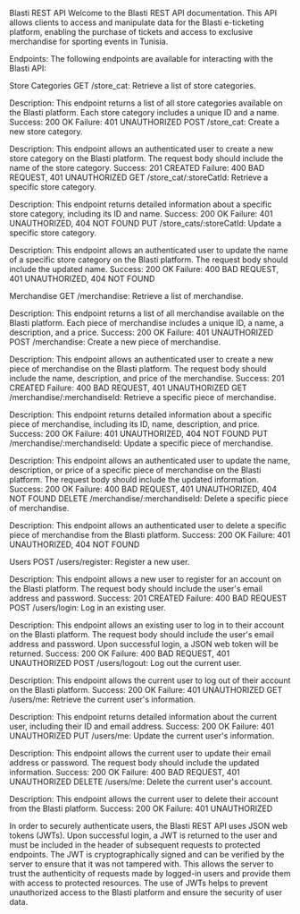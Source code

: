 Blasti REST API
Welcome to the Blasti REST API documentation. This API allows clients to access and manipulate data for the Blasti e-ticketing platform, enabling the purchase of tickets and access to exclusive merchandise for sporting events in Tunisia.

Endpoints:
The following endpoints are available for interacting with the Blasti API:

Store Categories
GET /store_cat: Retrieve a list of store categories.

Description: This endpoint returns a list of all store categories available on the Blasti platform. Each store category includes a unique ID and a name.
Success: 200 OK
Failure: 401 UNAUTHORIZED
POST /store_cat: Create a new store category.

Description: This endpoint allows an authenticated user to create a new store category on the Blasti platform. The request body should include the name of the store category.
Success: 201 CREATED
Failure: 400 BAD REQUEST, 401 UNAUTHORIZED
GET /store_cat/:storeCatId: Retrieve a specific store category.

Description: This endpoint returns detailed information about a specific store category, including its ID and name.
Success: 200 OK
Failure: 401 UNAUTHORIZED, 404 NOT FOUND
PUT /store_cats/:storeCatId: Update a specific store category.

Description: This endpoint allows an authenticated user to update the name of a specific store category on the Blasti platform. The request body should include the updated name.
Success: 200 OK
Failure: 400 BAD REQUEST, 401 UNAUTHORIZED, 404 NOT FOUND

Merchandise
GET /merchandise: Retrieve a list of merchandise.

Description: This endpoint returns a list of all merchandise available on the Blasti platform. Each piece of merchandise includes a unique ID, a name, a description, and a price.
Success: 200 OK
Failure: 401 UNAUTHORIZED
POST /merchandise: Create a new piece of merchandise.

Description: This endpoint allows an authenticated user to create a new piece of merchandise on the Blasti platform. The request body should include the name, description, and price of the merchandise.
Success: 201 CREATED
Failure: 400 BAD REQUEST, 401 UNAUTHORIZED
GET /merchandise/:merchandiseId: Retrieve a specific piece of merchandise.

Description: This endpoint returns detailed information about a specific piece of merchandise, including its ID, name, description, and price.
Success: 200 OK
Failure: 401 UNAUTHORIZED, 404 NOT FOUND
PUT /merchandise/:merchandiseId: Update a specific piece of merchandise.

Description: This endpoint allows an authenticated user to update the name, description, or price of a specific piece of merchandise on the Blasti platform. The request body should include the updated information.
Success: 200 OK
Failure: 400 BAD REQUEST, 401 UNAUTHORIZED, 404 NOT FOUND
DELETE /merchandise/:merchandiseId: Delete a specific piece of merchandise.

Description: This endpoint allows an authenticated user to delete a specific piece of merchandise from the Blasti platform.
Success: 200 OK
Failure: 401 UNAUTHORIZED, 404 NOT FOUND

Users
POST /users/register: Register a new user.

Description: This endpoint allows a new user to register for an account on the Blasti platform. The request body should include the user's email address and password.
Success: 201 CREATED
Failure: 400 BAD REQUEST
POST /users/login: Log in an existing user.

Description: This endpoint allows an existing user to log in to their account on the Blasti platform. The request body should include the user's email address and password. Upon successful login, a JSON web token will be returned.
Success: 200 OK
Failure: 400 BAD REQUEST, 401 UNAUTHORIZED
POST /users/logout: Log out the current user.

Description: This endpoint allows the current user to log out of their account on the Blasti platform.
Success: 200 OK
Failure: 401 UNAUTHORIZED
GET /users/me: Retrieve the current user's information.

Description: This endpoint returns detailed information about the current user, including their ID and email address.
Success: 200 OK
Failure: 401 UNAUTHORIZED
PUT /users/me: Update the current user's information.

Description: This endpoint allows the current user to update their email address or password. The request body should include the updated information.
Success: 200 OK
Failure: 400 BAD REQUEST, 401 UNAUTHORIZED
DELETE /users/me: Delete the current user's account.

Description: This endpoint allows the current user to delete their account from the Blasti platform.
Success: 200 OK
Failure: 401 UNAUTHORIZED



In order to securely authenticate users, the Blasti REST API uses JSON web tokens (JWTs). Upon successful login, a JWT is returned to the user and must be included in the header of subsequent requests to protected endpoints. The JWT is cryptographically signed and can be verified by the server to ensure that it was not tampered with. This allows the server to trust the authenticity of requests made by logged-in users and provide them with access to protected resources. The use of JWTs helps to prevent unauthorized access to the Blasti platform and ensure the security of user data.